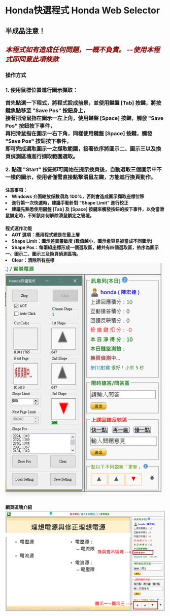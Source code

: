 <h1>Honda快選程式 Honda Web Selector</h1>
<h2>半成品注意！</h2>
<h2 style="color: darkred; font-style: italic;">本程式如有造成任何問題，一概不負責。 --使用本程式即同意此項條款</h2>
<h3>操作方式</h3>
<h3>1. 使用鼠標位置進行圖示擷取：
    <p>首先點選一下程式，將程式設成前景，並使用鍵盤 [Tab] 按鍵，將按鍵焦點移至 "Save Pos" 按鈕身上，<br>
        接著把滑鼠指在圖示一左上角，使用鍵盤 [Space] 按鍵，觸發 "Save Pos" 按鈕按下事件，<br>
        再把滑鼠指在圖示一右下角，同樣使用鍵盤 [Space] 按鍵，觸發 "Save Pos" 按鈕按下事件，<br>
        即可完成選取圖示一之擷取範圍，接著依序將圖示二、圖示三以及換頁偵測區塊進行擷取範圍選取。</p>
    2. 點選 "Start" 按鈕即可開始在提示換頁後，自動選取三個圖示中不一樣的圖示，使用者僅需直接點擊滑鼠左鍵，方能進行換頁動作。
</h3>
<h4>注意事項：
    <li>Windows 介面縮放係數須為 100%，否則會造成圖示擷取座標位移</li>
    <li>進行第一次快選時，建議手動針對 "Shape Limit" 進行校正</li>
    <li>建議先熟悉使用鍵盤 [Tab] 及 [Space] 按鍵來觸發按鈕的按下事件，以免當滑鼠鎖定時，不知該如何解除滑鼠鎖定之窘境。</li>
</h4>

<h4>程式運作功能<br>
    <li>AOT 選項：應用程式總是在最上層<br></li>
    <li>Shape Limit：圖示差異靈敏度 (數值越小，圖示愈容易被當成不同圖示)</li>
    <li>Shape Pos：每兩組座標形成一個選取區，總共有四個選取區，依序為圖示一、圖示二、圖示三及換頁偵測區塊。</li>
    <li>Clear：清除所有座標</li>
    <img src="./program.png" />
</h4>
<h4>網頁區塊介紹<br><img src="./window.png" /></h4>